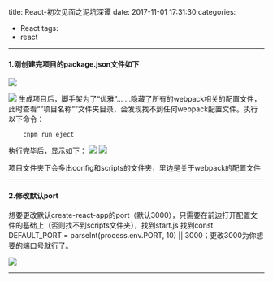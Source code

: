 title: React-初次见面之泥坑深谭
date: 2017-11-01 17:31:30
categories:
- React
tags:
- react
---

#### 1.刚创建完项目的package.json文件如下
![](/hexo.pure/images/posts/react/01.png)
<!-- more -->
![](/hexo.pure/images/posts/react/02.png)
生成项目后，脚手架为了“优雅”... ...隐藏了所有的webpack相关的配置文件，此时查看“”项目名称“”文件夹目录，会发现找不到任何webpack配置文件。执行以下命令：
```
    cnpm run eject
```
执行完毕后，显示如下：
![](/hexo.pure/images/posts/react/03.png)
![](/hexo.pure/images/posts/react/04.png)

项目文件夹下会多出config和scripts的文件夹，里边是关于webpack的配置文件
******
####  2.修改默认port
想要更改默认create-react-app的port（默认3000），只需要在前边打开配置文件的基础上（否则找不到scripts文件夹），找到start.js 找到const DEFAULT_PORT = parseInt(process.env.PORT, 10) || 3000；更改3000为你想要的端口号就行了。

![](/hexo.pure/images/posts/react/05.png)
******
